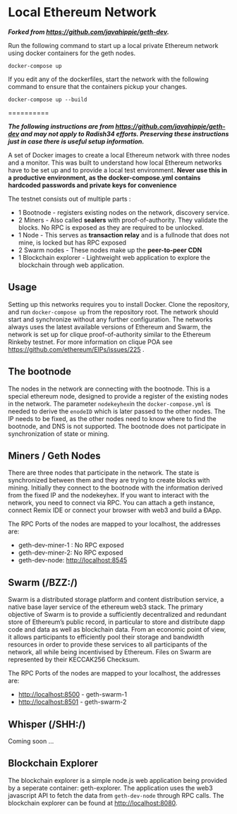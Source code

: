# Local Ethereum Network
***Forked from https://github.com/javahippie/geth-dev.***

Run the following command to start up a local private Ethereum network using docker containers for the geth nodes.
```
docker-compose up
```
If you edit any of the dockerfiles, start the network with the following command to ensure that the containers pickup your changes.
```
docker-compose up --build
```

==========

***The following instructions are from https://github.com/javahippie/geth-dev and may not apply to Radish34 efforts. Preserving these instructions just in case there is useful setup information.***

A set of Docker images to create a local Ethereum network with three nodes and a monitor. This was built to understand how local Ethereum networks have to be set up and to provide a local test environment. **Never use this in a productive environment, as the docker-compose.yml contains hardcoded passwords and private keys for convenience**

The testnet consists out of multiple parts :
* 1 Bootnode - registers existing nodes on the network, discovery service.
* 2 Miners - Also called **sealers** with proof-of-authority. They validate the blocks. No RPC is exposed as they are required to be unlocked.
* 1 Node - This serves as **transaction relay** and is a fullnode that does not mine, is locked but has RPC exposed
* 2 Swarm nodes - These nodes make up the **peer-to-peer CDN**
* 1 Blockchain explorer - Lightweight web application to explore the blockchain through web application. 

## Usage
Setting up this networks requires you to install Docker. Clone the repository, and run `docker-compose up` from the repository root. The network should start and synchronize without any further configuration. The networks always uses the latest available versions of Ethereum and Swarm, the network is set up for clique proof-of-authority similar to the Ethereum Rinkeby testnet. For more information on clique POA see https://github.com/ethereum/EIPs/issues/225 .

## The bootnode
The nodes in the network are connecting with the bootnode. This is a special ethereum node, designed to provide a register of the existing nodes in the network. The parameter `nodekeyhex`in the `docker-compose.yml` is needed to derive the `enodeID` which is later passed to the other nodes. The IP needs to be fixed, as the other nodes need to know where to find the bootnode, and DNS is not supported. The bootnode does not participate in synchronization of state or mining.

## Miners / Geth Nodes
There are three nodes that participate in the network. The state is synchronized between them and they are trying to create blocks with mining. Initially they connect to the bootnode with the information derived from the fixed IP and the nodekeyhex. If you want to interact with the network, you need to connect via RPC. You can attach a geth instance, connect Remix IDE or connect your browser with web3 and build a ÐApp.

The RPC Ports of the nodes are mapped to your localhost, the addresses are:

* geth-dev-miner-1 : No RPC exposed
* geth-dev-miner-2: No RPC exposed
* geth-dev-node: [http://localhost:8545](http://localhost:8545)

## Swarm (/BZZ:/)
Swarm is a distributed storage platform and content distribution service, a native base layer service of the ethereum web3 stack. The primary objective of Swarm is to provide a sufficiently decentralized and redundant store of Ethereum’s public record, in particular to store and distribute dapp code and data as well as blockchain data. From an economic point of view, it allows participants to efficiently pool their storage and bandwidth resources in order to provide these services to all participants of the network, all while being incentivised by Ethereum. Files on Swarm are represented by their KECCAK256 Checksum.

The RPC Ports of the nodes are mapped to your localhost, the addresses are:

* [http://localhost:8500](http://localhost:8500) - geth-swarm-1
* [http://localhost:8501](http://localhost:8501) - geth-swarm-2

## Whisper (/SHH:/)
Coming soon ...

## Blockchain Explorer
The blockchain explorer is a simple node.js web application being provided by a seperate container: geth-explorer. The application uses the web3 javascript API to fetch the data from `geth-dev-node` through RPC calls. The blockchain explorer can be found at [http://localhost:8080](http://localhost:8080).
